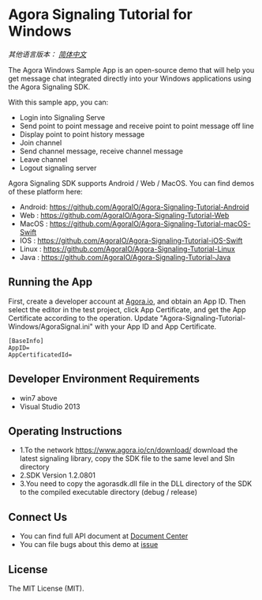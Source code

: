 # Agora Signaling Tutorial for Windows
*其他语言版本： [简体中文](README.md)*

The Agora Windows Sample App is an open-source demo that will help you get message chat integrated directly into your Windows applications using the Agora Signaling SDK.

With this sample app, you can:

- Login into Signaling Serve
- Send point to point message and receive point to point message off line
- Display point to point history message
- Join channel
- Send channel message, receive channel message
- Leave channel
- Logout signaling server

Agora Signaling SDK supports Android / Web / MacOS. You can find demos of these platform here:

- Android: https://github.com/AgoraIO/Agora-Signaling-Tutorial-Android
- Web    : https://github.com/AgoraIO/Agora-Signaling-Tutorial-Web
- MacOS  : https://github.com/AgoraIO/Agora-Signaling-Tutorial-macOS-Swift
- IOS  : https://github.com/AgoraIO/Agora-Signaling-Tutorial-iOS-Swift
- Linux  : https://github.com/AgoraIO/Agora-Signaling-Tutorial-Linux
- Java   : https://github.com/AgoraIO/Agora-Signaling-Tutorial-Java


## Running the App
First, create a developer account at [Agora.io](https://dashboard.agora.io/signin/), and obtain an App ID.
Then select the editor in the test project, click App Certificate, and get the App Certificate according to the operation.
Update "Agora-Signaling-Tutorial-Windows/AgoraSignal.ini" with your App ID and App Certificate.

```
[BaseInfo]
AppID=
AppCertificatedId=
```

## Developer Environment Requirements
- win7 above
- Visual Studio 2013

## Operating Instructions
- 1.To the network https://www.agora.io/cn/download/ download the latest signaling library, copy the SDK file to the same level and Sln directory
- 2.SDK Version 1.2.0801
- 3.You need to copy the agorasdk.dll file in the DLL directory of the SDK to the compiled executable directory (debug / release)

## Connect Us
- You can find full API document at [Document Center](https://docs.agora.io/en/)
- You can file bugs about this demo at [issue](https://github.com/AgoraIO/Agora-Signaling-Tutorial-Windows/issues)

## License
The MIT License (MIT).
